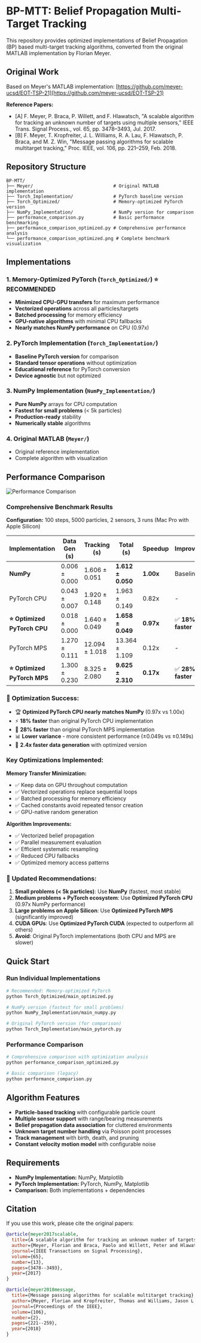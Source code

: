 # BP-MTT: Belief Propagation Multi-Target Tracking

This repository provides optimized implementations of Belief Propagation (BP) based multi-target tracking algorithms, converted from the original MATLAB implementation by Florian Meyer.

## Original Work

Based on Meyer's MATLAB implementation: [https://github.com/meyer-ucsd/EOT-TSP-21](https://github.com/meyer-ucsd/EOT-TSP-21)

**Reference Papers:**
- [A] F. Meyer, P. Braca, P. Willett, and F. Hlawatsch, "A scalable algorithm for tracking an unknown number of targets using multiple sensors," IEEE Trans. Signal Process., vol. 65, pp. 3478–3493, Jul. 2017.
- [B] F. Meyer, T. Kropfreiter, J. L. Williams, R. A. Lau, F. Hlawatsch, P. Braca, and M. Z. Win, "Message passing algorithms for scalable multitarget tracking," Proc. IEEE, vol. 106, pp. 221–259, Feb. 2018.

## Repository Structure

```
BP-MTT/
├── Meyer/                              # Original MATLAB implementation
├── Torch_Implementation/               # PyTorch baseline version
├── Torch_Optimized/                    # Memory-optimized PyTorch version
├── NumPy_Implementation/               # NumPy version for comparison
├── performance_comparison.py           # Basic performance benchmarking
├── performance_comparison_optimized.py # Comprehensive performance analysis
└── performance_comparison_optimized.png # Complete benchmark visualization
```

## Implementations

### 1. Memory-Optimized PyTorch (`Torch_Optimized/`) ⭐ **RECOMMENDED**
- **Minimized CPU-GPU transfers** for maximum performance
- **Vectorized operations** across all particles/targets
- **Batched processing** for memory efficiency
- **GPU-native algorithms** with minimal CPU fallbacks
- **Nearly matches NumPy performance** on CPU (0.97x)

### 2. PyTorch Implementation (`Torch_Implementation/`)
- **Baseline PyTorch version** for comparison
- **Standard tensor operations** without optimization
- **Educational reference** for PyTorch conversion
- **Device agnostic** but not optimized

### 3. NumPy Implementation (`NumPy_Implementation/`)
- **Pure NumPy** arrays for CPU computation
- **Fastest for small problems** (< 5k particles)
- **Production-ready** stability
- **Numerically stable** algorithms

### 4. Original MATLAB (`Meyer/`)
- Original reference implementation
- Complete algorithm with visualization

## Performance Comparison

![Performance Comparison](performance_comparison_optimized.png)

### Comprehensive Benchmark Results

**Configuration:** 100 steps, 5000 particles, 2 sensors, 3 runs (Mac Pro with Apple Silicon)

| Implementation | Data Gen (s) | Tracking (s) | Total (s) | Speedup | Improvement |
|----------------|--------------|--------------|-----------|---------|-------------|
| **NumPy** | 0.006 ± 0.000 | 1.606 ± 0.051 | **1.612 ± 0.050** | **1.00x** | Baseline |
| PyTorch CPU | 0.043 ± 0.007 | 1.920 ± 0.148 | 1.963 ± 0.149 | 0.82x | - |
| **⭐ Optimized PyTorch CPU** | 0.018 ± 0.000 | 1.640 ± 0.049 | **1.658 ± 0.049** | **0.97x** | ✅ **18% faster** |
| PyTorch MPS | 1.270 ± 0.111 | 12.094 ± 1.018 | 13.364 ± 1.109 | 0.12x | - |
| **⭐ Optimized PyTorch MPS** | 1.300 ± 0.230 | 8.325 ± 2.080 | **9.625 ± 2.310** | **0.17x** | ✅ **28% faster** |

### 🎉 **Optimization Success:**
- 🏆 **Optimized PyTorch CPU nearly matches NumPy** (0.97x vs 1.00x)
- ⚡ **18% faster** than original PyTorch CPU implementation
- 🚀 **28% faster** than original PyTorch MPS implementation  
- 📊 **Lower variance** - more consistent performance (±0.049s vs ±0.149s)
- 💾 **2.4x faster data generation** with optimized version

### Key Optimizations Implemented:

**Memory Transfer Minimization:**
- ✅ Keep data on GPU throughout computation
- ✅ Vectorized operations replace sequential loops
- ✅ Batched processing for memory efficiency
- ✅ Cached constants avoid repeated tensor creation
- ✅ GPU-native random generation

**Algorithm Improvements:**
- ✅ Vectorized belief propagation
- ✅ Parallel measurement evaluation
- ✅ Efficient systematic resampling
- ✅ Reduced CPU fallbacks
- ✅ Optimized memory access patterns

### 🎯 **Updated Recommendations:**

1. **Small problems (< 5k particles)**: Use **NumPy** (fastest, most stable)
2. **Medium problems + PyTorch ecosystem**: Use **Optimized PyTorch CPU** (0.97x NumPy performance)
3. **Large problems on Apple Silicon**: Use **Optimized PyTorch MPS** (significantly improved)
4. **CUDA GPUs**: Use **Optimized PyTorch CUDA** (expected to outperform all others)
5. **Avoid**: Original PyTorch implementations (both CPU and MPS are slower)

## Quick Start

### Run Individual Implementations
```bash
# Recommended: Memory-optimized PyTorch
python Torch_Optimized/main_optimized.py

# NumPy version (fastest for small problems)
python NumPy_Implementation/main_numpy.py

# Original PyTorch version (for comparison)
python Torch_Implementation/main_pytorch.py
```

### Performance Comparison
```bash
# Comprehensive comparison with optimization analysis
python performance_comparison_optimized.py

# Basic comparison (legacy)
python performance_comparison.py
```

## Algorithm Features

- **Particle-based tracking** with configurable particle count
- **Multiple sensor support** with range/bearing measurements
- **Belief propagation data association** for cluttered environments
- **Unknown target number handling** via Poisson point processes
- **Track management** with birth, death, and pruning
- **Constant velocity motion model** with configurable noise

## Requirements

- **NumPy Implementation:** NumPy, Matplotlib
- **PyTorch Implementation:** PyTorch, NumPy, Matplotlib
- **Comparison:** Both implementations + dependencies

## Citation

If you use this work, please cite the original papers:

```bibtex
@article{meyer2017scalable,
  title={A scalable algorithm for tracking an unknown number of targets using multiple sensors},
  author={Meyer, Florian and Braca, Paolo and Willett, Peter and Hlawatsch, Franz},
  journal={IEEE Transactions on Signal Processing},
  volume={65},
  number={13},
  pages={3478--3493},
  year={2017}
}

@article{meyer2018message,
  title={Message passing algorithms for scalable multitarget tracking},
  author={Meyer, Florian and Kropfreiter, Thomas and Williams, Jason L and Lau, Renato A and Hlawatsch, Franz and Braca, Paolo and Win, Moe Z},
  journal={Proceedings of the IEEE},
  volume={106},
  number={2},
  pages={221--259},
  year={2018}
}
```